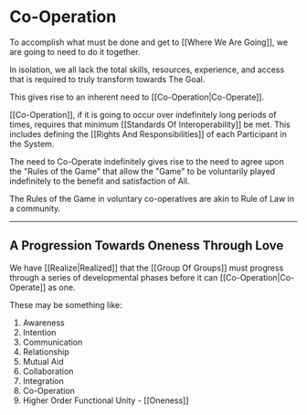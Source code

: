 # Co-Operation

To accomplish what must be done and get to [[Where We Are Going]], we are going to need to do it together. 

In isolation, we all lack the total skills, resources, experience, and access that is required to truly transform towards The Goal. 

This gives rise to an inherent need to [[Co-Operation|Co-Operate]]. 

[[Co-Operation]], if it is going to occur over indefinitely long periods of times, requires that minimum [[Standards Of Interoperability]] be met. This includes defining the [[Rights And Responsibilities]] of each Participant in the System. 

The need to Co-Operate indefinitely gives rise to the need to agree upon the "Rules of the Game" that allow the "Game" to be voluntarily played indefinitely to the benefit and satisfaction of All.  

The Rules of the Game in voluntary co-operatives are akin to Rule of Law in a community. 

___

## A Progression Towards Oneness Through Love

We have [[Realize|Realized]] that the [[Group Of Groups]] must progress through a series of developmental phases before it can [[Co-Operation|Co-Operate]] as one. 

These may be something like: 

1. Awareness  
2. Intention  
3. Communication  
4. Relationship  
5. Mutual Aid  
6. Collaboration  
7. Integration 
8. Co-Operation 
9. Higher Order Functional Unity  - [[Oneness]]  